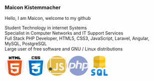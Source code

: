 ### **Maicon Kistemmacher**





Hello, I am Maicon, welcome to my github

Student Technology in internet Systems  
Specialist in Computer Networks and IT Support Services  
Full Stack PHP Developer, HTML5, CSS3, JavaScript, Laravel, Angular, MySQL, PostgreSQL  
Large user of free software and GNU / Linux distributions


![](img/html.png) ![](img/css.png) ![](img/js.png) ![](img/php.png) ![](img/sql.png)
